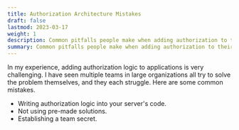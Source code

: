 ```yaml
---
title: Authorization Architecture Mistakes
draft: false
lastmod: 2023-03-17
weight: 1
description: Common pitfalls people make when adding authorization to their apps.
summary: Common pitfalls people make when adding authorization to their apps.
---
```


In my experience, adding authorization logic to applications is very challenging.  I have seen
multiple teams in large organizations all try to solve the problem themselves, and they each 
struggle.  Here are some common mistakes.

* Writing authorization logic into your server's code.
* Not using pre-made solutions.
* Establishing a team secret.
